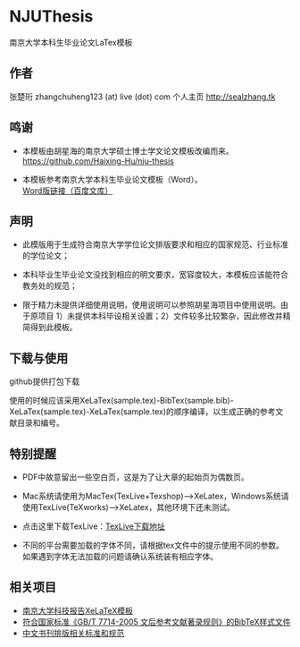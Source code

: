 # NJUThesis

南京大学本科生毕业论文LaTex模板

## 作者

张楚珩 zhangchuheng123 (at) live (dot) com
个人主页 http://sealzhang.tk

## 鸣谢

* 本模板由胡星海的南京大学硕士博士学文论文模板改编而来。
https://github.com/Haixing-Hu/nju-thesis

* 本模板参考南京大学本科生毕业论文模板（Word）。
[Word版链接（百度文库）](http://wenku.baidu.com/link?url=cR7kFKypWbJ-3LDAyMqY2OIGvClbKxIjOKTnRuQjLye-lY9hkvVElUDvEAWcn4BbVNpDkbQaAWfx6ctSPHcTFdiLealeO0J5NnmIU2BRmQC)

## 声明

* 此模版用于生成符合南京大学学位论文排版要求和相应的国家规范、行业标准的学位论文；

* 本科毕业生毕业论文没找到相应的明文要求，宽容度较大，本模板应该能符合教务处的规范；

* 限于精力未提供详细使用说明，使用说明可以参照胡星海项目中使用说明。由于原项目 1）未提供本科毕设相关设置；2）文件较多比较繁杂，因此修改并精简得到此模板。 

## 下载与使用

github提供打包下载

使用的时候应该采用XeLaTex(sample.tex)-BibTex(sample.bib)-XeLaTex(sample.tex)-XeLaTex(sample.tex)的顺序编译，以生成正确的参考文献目录和编号。

## 特别提醒

* PDF中故意留出一些空白页，这是为了让大章的起始页为偶数页。

* Mac系统请使用为MacTex(TexLive+Texshop)-->XeLatex，Windows系统请使用TexLive(TeXworks)-->XeLatex，其他环境下还未测试。

* 点击这里下载TexLive：[TexLive下载地址][TexLive]

* 不同的平台需要加载的字体不同，请根据tex文件中的提示使用不同的参数。如果遇到字体无法加载的问题请确认系统装有相应字体。

[TexLive]: https://www.tug.org/texlive/


## 相关项目

* [南京大学科技报告XeLaTeX模板][nju-report]
* [符合国家标准《GB/T 7714-2005 文后参考文献著录规则》的BibTeX样式文件][gbt7714-2005-bst]
* [中文书刊排版相关标准和规范][typesetting-standard]

[nju-report]: https://github.com/Haixing-Hu/nju-report
[gbt7714-2005-bst]: https://github.com/Haixing-Hu/GBT7714-2005-BibTeX-Style
[typesetting-standard]: https://github.com/Haixing-Hu/typesetting-standard

